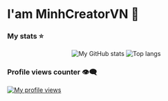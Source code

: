 # I'am MinhCreatorVN 👋

### My stats ⭐
<div align="center">
<img alt="My GitHub stats" src="https://github-readme-stats.vercel.app/api?username=MinhCreator&show_icons=true&theme=transparent"/>
<img alt="Top langs" src="https://github-readme-stats.vercel.app/api/top-langs/?username=MinhCreator&layout=compact&&langs_count=8"/>
</div>

### Profile views counter 👁️‍🗨️
[![My profile views](https://u8views.com/api/v1/github/profiles/7869344/views/day-week-month-total-count.svg)](https://u8views.com/github/MinhCreator)
